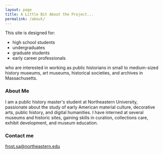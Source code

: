 ```yaml
---
layout: page
title: A Little Bit About the Project...
permalink: /about/
---
```


This site is designed for:
* high school students 
* undergraduates 
* graduate students 
* early career professionals 

 who are interested in working as public historians in small to medium-sized history museums, art museums, historical societies, and archives in Massachusetts. 

### About Me

I am a public history master's student at Northeastern University, passionate about the study of early American material culture, decorative arts, public history, and digital humanities.  I have interned at several museums and historic sites, gaining skills in curation, collections care, exhibit development, and museum education.

### Contact me

[frost.sa@northeastern.edu](mailto:frost.sa@northeastern.edu)
